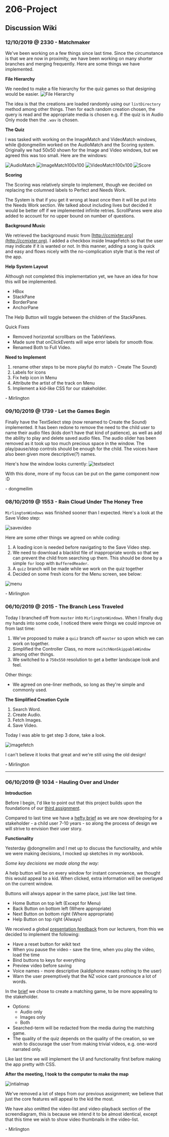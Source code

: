 # 206-Project

## Discussion Wiki

### 12/10/2019 @ 2330 - Matchmaker

We've been working on a few things since last time. Since the circumstance is that we are now in proximity, we have been working on many shorter branches and merging frequently. Here are some things we have implemented.

**File Hierarchy**

We needed to make a file hierarchy for the quiz games so that designing would be easier.
![File Hierarchy](Concepts/initial_drawings/FileHierarchy.png)

The idea is that the creations are loaded randomly using our `listDirectory` method among other things. Then for each random creation chosen, the query is read and the appropriate media is chosen e.g. if the quiz is in Audio Only mode then the `.wav` is chosen.

**The Quiz**

I was tasked with working on the ImageMatch and VideoMatch windows, while @dongmeilim worked on the AudioMatch and the Scoring system. Originally we had 50x50 shown for the Image and Video windows, but we agreed this was too small. Here are the windows:

![AudioMatch](Concepts/screenshots_PRE_CSS/AudioMatch.png)
![ImageMatch100x100](Concepts/screenshots_PRE_CSS/ImageMatchv2.png)
![VideoMatch100x100](Concepts/screenshots_PRE_CSS/VideoMatchv2.png)
![Score](Concepts/screenshots_PRE_CSS/VideoMatchv2.png)

**Scoring**

The Scoring was relatively simple to implement, though we decided on replacing the columned labels to Perfect and Needs Work.

The System is that if you get it wrong at least once then it will be put into the Needs Work section. We talked about including lives but decided it would be better off if we implemented infinite retries. ScrollPanes were also added to account for no upper bound on number of questions.

**Background Music**

We retrieved the background music from [http://ccmixter.org](http://ccmixter.org). I added a checkbox inside ImageFetch so that the user may indicate if it is wanted or not. In this manner, adding a song is quick and easy and flows nicely with the no-complication style that is the rest of the app.

**Help System Layout**

Although not completed this implementation yet, we have an idea for how this will be implemented.

* HBox
 * StackPane
  * BorderPane
  * AnchorPane

The Help Button will toggle between the children of the StackPanes.

Quick Fixes

* Removed horizontal scrollbars on the TableViews.
* Made sure that onClickEvents will wipe error labels for smooth flow.
* Renamed Both to Full Video.

**Need to Implement**

1. rename other steps to be more playful (to match - Create The Sound)
2. Labels for icons
3. Fix help icon in Menu
4. Attribute the artist of the track on Menu
5. Implement a kid-like CSS for our stakeholder.

\- Mirlington

### 09/10/2019 @ 1739 - Let the Games Begin

Finally have the TextSelect step (now renamed to Create the Sound) implemented. It has been redone to remove the need to the child user to name their audio files (kids don't have that kind of patience), as well as add the ability to play and delete saved audio files. The audio slider has been removed as it took up too much precious space in the window. The play/pause/stop controls should be enough for the child. The voices have also been given more descriptive(?) names.

Here's how the window looks currently:
![textselect](Concepts/screenshots_PRE_CSS/TextSelect.png)

With this done, more of my focus can be put on the game component now :D

\- dongmeilim

### 08/10/2019 @ 1553 - Rain Cloud Under The Honey Tree

`MirlingtonWindows` was finished sooner than I expected. Here's a look at the Save Video step:

![savevideo](Concepts/screenshots_PRE_CSS/PreviewSave.png)

Here are some other things we agreed on while coding:

1. A loading icon is needed before navigating to the Save Video step.
2. We need to download a blacklist file of inappropriate words so that we can prevent the child from searching up them. This should be done by a simple `for` loop with `BufferedReader`.
3. A `quiz` branch will be made while we work on the quiz together
4. Decided on some fresh icons for the Menu screen, see below:

![menu](Concepts/screenshots_PRE_CSS/Menu.png)

\- Mirlington

### 06/10/2019 @ 2015 - The Branch Less Traveled

Today I branched off from `master` into `MirlingtonWindows`. When I finally dug my hands into some code, I noticed there were things we could improve on from last time:

1. We've proposed to make a `quiz` branch off `master` so upon which we can work on together.
2. Simplified the Controller Class, no more `switchNonSkippableWindow` among other things.
3. We switched to a `750x550` resolution to get a better landscape look and feel.

Other things:

* We agreed on one-liner methods, so long as they're simple and commonly used.

**The Simplified Creation Cycle**

1. Search Word.
2. Create Audio.
3. Fetch Images.
4. Save Video.

Today I was able to get step 3 done, take a look.

![imagefetch](Concepts/screenshots_PRE_CSS/ImageFetch.png)

I can't believe it looks that great and we're still using the old design!

\- Mirlington

---

### 06/10/2019 @ 1034 - Hauling Over and Under

**Introduction**

Before I begin, I'd like to point out that this project builds upon the foundations of our [third assignment](https://github.com/dongmeilim/Assignment_3_206).

Compared to last time we have a [hefty brief](Misc/project_brief.pdf) as we are now developing for a stakeholder - a child user 7-10 years - so along the process of design we will strive to envision their user story.

**Functionality**

Yesterday @dongmeilim and I met up to discuss the functionality, and while we were making decisions, I mocked up sketches in my workbook.

*Some key decisions we made along the way:*

A help button will be on every window for instant convenience, we thought this would appeal to a kid. When clicked, extra information will be overlayed on the current window.

Buttons will always appear in the same place, just like last time.
  * Home Button on top left (Except for Menu)
  * Back Button on bottom left (Where appropriate)
  * Next Button on bottom right (Where appropriate)
  * Help Button on top right (Always)

We received a global [presentation feedback](Misc/PresentationFeedback.md) from our lecturers, from this we decided to implement the following:
  * Have a reset button for wikit text
  * When you pause the video - save the time, when you play the video, load the time
  * Bind buttons to keys for everything
  * Preview video before saving
  * Voice names - more descriptive (kaldiphone means nothing to the user)
  * Warn the user preemptively that the NZ voice cant pronounce a lot of words.

In the [brief](Misc/project_brief.pdf) we chose to create a matching game, to be more appealing to the stakeholder.
  * Options:
    * Audio only
    * Images only
    * Both
  * Searched-term will be redacted from the media during the matching game.
  * The quality of the quiz depends on the quality of the creation, so we wish to discourage the user from making trivial videos, e.g. one-word narrated only.

Like last time we will implement the UI and functionality first before making the app pretty with CSS.

**After the meeting, I took to the computer to make the map**

![intialmap](Concepts/maps/initialmap.png)

We've removed a lot of steps from our previous assignment; we believe that just the core features will appeal to the kid the most.

We have also omitted the video-list and video-playback section of the screendiagram, this is because we intend it to be almost identical, except that this time we wish to show video thumbnails in the video-list.

\- Mirlington
